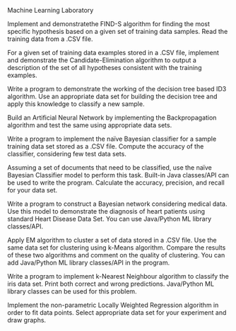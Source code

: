 Machine Learning Laboratory

Implement and demonstratethe FIND-S algorithm for finding the most specific hypothesis based on a given set of training data samples. Read the training data from a .CSV file.

For a given set of training data examples stored in a .CSV file, implement and demonstrate the Candidate-Elimination algorithm to output a description of the set of all hypotheses consistent with the training examples.

Write a program to demonstrate the working of the decision tree based ID3 algorithm. Use an appropriate data set for building the decision tree and apply this knowledge to classify a new sample.

Build an Artificial Neural Network by implementing the Backpropagation algorithm and test the same using appropriate data sets.

Write a program to implement the naïve Bayesian classifier for a sample training data set stored as a .CSV file. Compute the accuracy of the classifier, considering few test data sets.

Assuming a set of documents that need to be classified, use the naïve Bayesian Classifier model to perform this task. Built-in Java classes/API can be used to write the program. Calculate the accuracy, precision, and recall for your data set.

Write a program to construct a Bayesian network considering medical data. Use this model to demonstrate the diagnosis of heart patients using standard Heart Disease Data Set. You can use Java/Python ML library classes/API.

Apply EM algorithm to cluster a set of data stored in a .CSV file. Use the same data set for clustering using k-Means algorithm. Compare the results of these two algorithms and comment on the quality of clustering. You can add Java/Python ML library classes/API in the program.

Write a program to implement k-Nearest Neighbour algorithm to classify the iris data set. Print both correct and wrong predictions. Java/Python ML library classes can be used for this problem.

Implement the non-parametric Locally Weighted Regression algorithm in order to fit data points. Select appropriate data set for your experiment and draw graphs.

